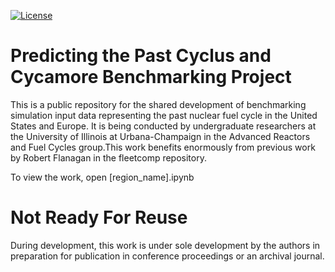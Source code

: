 [![License](https://img.shields.io/badge/License-BSD%203--Clause-blue.svg)](https://opensource.org/licenses/BSD-3-Clause)

Predicting the Past Cyclus and Cycamore Benchmarking Project
==============================================================

This is a public repository for the shared development of benchmarking
simulation input data representing the past nuclear fuel cycle in the United 
States and Europe. It is being conducted by undergraduate researchers at the 
University of Illinois at Urbana-Champaign in the Advanced Reactors and Fuel
Cycles group.This work benefits enormously from previous work by Robert Flanagan 
in the fleetcomp repository.

To view the work, open [region_name].ipynb

Not Ready For Reuse
====================

During development, this work is under sole development by the authors in
preparation for publication in conference proceedings or an archival journal.
